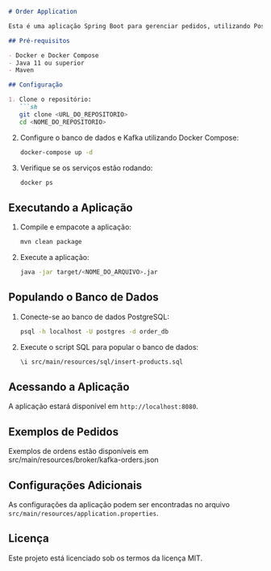 ```markdown
# Order Application

Esta é uma aplicação Spring Boot para gerenciar pedidos, utilizando PostgreSQL como banco de dados e Kafka para mensageria.

## Pré-requisitos

- Docker e Docker Compose
- Java 11 ou superior
- Maven

## Configuração

1. Clone o repositório:
   ```sh
   git clone <URL_DO_REPOSITORIO>
   cd <NOME_DO_REPOSITORIO>
   ```

2. Configure o banco de dados e Kafka utilizando Docker Compose:
   ```sh
   docker-compose up -d
   ```

3. Verifique se os serviços estão rodando:
   ```sh
   docker ps
   ```

## Executando a Aplicação

1. Compile e empacote a aplicação:
   ```sh
   mvn clean package
   ```

2. Execute a aplicação:
   ```sh
   java -jar target/<NOME_DO_ARQUIVO>.jar
   ```

## Populando o Banco de Dados

1. Conecte-se ao banco de dados PostgreSQL:
   ```sh
   psql -h localhost -U postgres -d order_db
   ```

2. Execute o script SQL para popular o banco de dados:
   ```sh
   \i src/main/resources/sql/insert-products.sql
   ```

## Acessando a Aplicação

A aplicação estará disponível em `http://localhost:8080`.

## Exemplos de Pedidos 

Exemplos de ordens estão disponíveis em src/main/resources/broker/kafka-orders.json


## Configurações Adicionais

As configurações da aplicação podem ser encontradas no arquivo `src/main/resources/application.properties`.

## Licença

Este projeto está licenciado sob os termos da licença MIT.
```